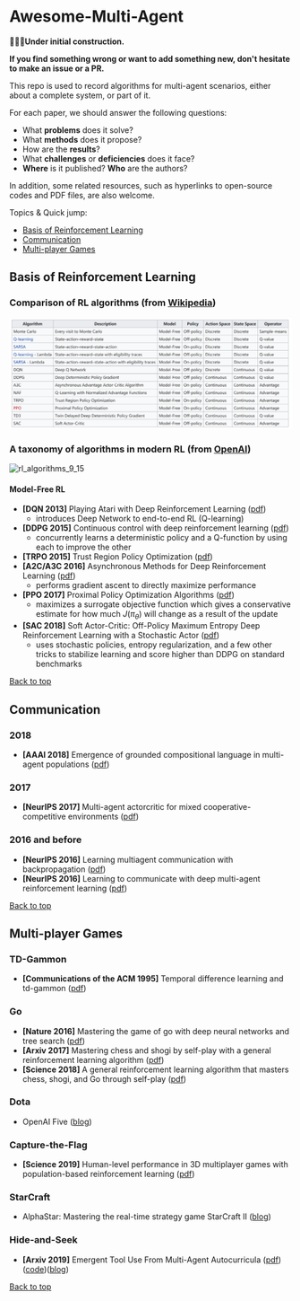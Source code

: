 # Awesome-Multi-Agent

**:running::running::running:Under initial construction.**

**If you find something wrong or want to add something new, don't hesitate to make an issue or a PR.**

This repo is used to record  algorithms for multi-agent scenarios, either about a complete system, or part of it. 

For each paper, we should answer the following questions:
- What **problems** does it solve?
- What **methods** does it propose?
- How are the **results**?
- What **challenges** or **deficiencies** does it face?
- **Where** is it published? **Who** are the authors?

In addition, some related resources, such as hyperlinks to open-source codes and PDF files, are also welcome.

Topics & Quick jump:
  - [Basis of Reinforcement Learning](#basis-of-reinforcement-learning)
  - [Communication](#communication)
  - [Multi-player Games](#multi-player-games)

## Basis of Reinforcement Learning

### Comparison of RL algorithms (from [Wikipedia](https://en.wikipedia.org/wiki/Reinforcement_learning))
![1569218477168](./_assets/1569218477168.png)

### A taxonomy of algorithms in modern RL (from [OpenAI](https://spinningup.openai.com/en/latest/spinningup/rl_intro2.html#citations-below))
![rl_algorithms_9_15](https://spinningup.openai.com/en/latest/_images/rl_algorithms_9_15.svg)

#### Model-Free RL
- **[DQN 2013]** Playing Atari with Deep Reinforcement Learning ([pdf](https://www.cs.toronto.edu/~vmnih/docs/dqn.pdf))
  - introduces Deep Network to end-to-end RL (Q-learning)
- **[DDPG 2015]** Continuous control with deep reinforcement learning ([pdf](https://arxiv.org/pdf/1509.02971))
  - concurrently learns a deterministic policy and a Q-function by using each to improve the other
- **[TRPO 2015]** Trust Region Policy Optimization ([pdf](https://arxiv.org/pdf/1502.05477))
- **[A2C/A3C 2016]** Asynchronous Methods for Deep Reinforcement Learning ([pdf](https://arxiv.org/pdf/1602.01783))
  - performs gradient ascent to directly maximize performance
- **[PPO 2017]** Proximal Policy Optimization Algorithms ([pdf](https://arxiv.org/pdf/1707.06347))
  - maximizes a surrogate objective function which gives a conservative estimate for how much $J(\pi_{\theta})$ will change as a result of the update
- **[SAC 2018]** Soft Actor-Critic: Off-Policy Maximum Entropy Deep Reinforcement Learning with a Stochastic Actor ([pdf](https://arxiv.org/pdf/1801.01290.pdf))
  - uses stochastic policies, entropy regularization, and a few other tricks to stabilize learning and score higher than DDPG on standard benchmarks


[Back to top](#awesome-multi-agent)

## Communication

### 2018

- **[AAAI 2018]** Emergence of grounded compositional language in multi-agent populations ([pdf](https://www.aaai.org/ocs/index.php/AAAI/AAAI18/paper/viewFile/17007/15846))

### 2017

- **[NeurIPS 2017]** Multi-agent actorcritic for mixed cooperative-competitive environments ([pdf](https://papers.nips.cc/paper/7217-multi-agent-actor-critic-for-mixed-cooperative-competitive-environments.pdf))

### 2016 and before

- **[NeurIPS 2016]** Learning multiagent communication with backpropagation ([pdf](https://papers.nips.cc/paper/6398-learning-multiagent-communication-with-backpropagation.pdf))
- **[NeurIPS 2016]** Learning to
communicate with deep multi-agent reinforcement learning ([pdf](https://papers.nips.cc/paper/6042-learning-to-communicate-with-deep-multi-agent-reinforcement-learning.pdf))

[Back to top](#awesome-multi-agent)

## Multi-player Games

### TD-Gammon
- **[Communications of the ACM 1995]** Temporal difference learning and td-gammon ([pdf](https://cling.csd.uwo.ca/cs346a/extra/tdgammon.pdf))

### Go
- **[Nature 2016]** Mastering the game of go with deep neural networks and tree search ([pdf](https://www.nature.com/articles/nature16961.pdf))
- **[Arxiv 2017]** Mastering chess and shogi by self-play with a general reinforcement learning algorithm ([pdf](https://arxiv.org/pdf/1712.01815.pdf))
- **[Science 2018]** A general reinforcement learning algorithm that masters chess, shogi, and Go through self-play ([pdf](https://science.sciencemag.org/content/sci/362/6419/1140.full.pdf))

### Dota
- OpenAI Five ([blog](https://openai.com/blog/openai-five/))

### Capture-the-Flag
- **[Science 2019]** Human-level performance in 3D multiplayer games with population-based reinforcement learning ([pdf](https://science.sciencemag.org/content/sci/364/6443/859.full.pdf))

### StarCraft
- AlphaStar: Mastering the real-time strategy game StarCraft II ([blog](https://deepmind.com/blog/article/alphastar-mastering-real-time-strategy-game-starcraft-ii))

### Hide-and-Seek
- **[Arxiv 2019]** Emergent Tool Use From Multi-Agent Autocurricula ([pdf](https://arxiv.org/pdf/1909.07528.pdf))([code](https://github.com/openai/multi-agent-emergence-environments))([blog](https://openai.com/blog/emergent-tool-use/))

[Back to top](#awesome-multi-agent)